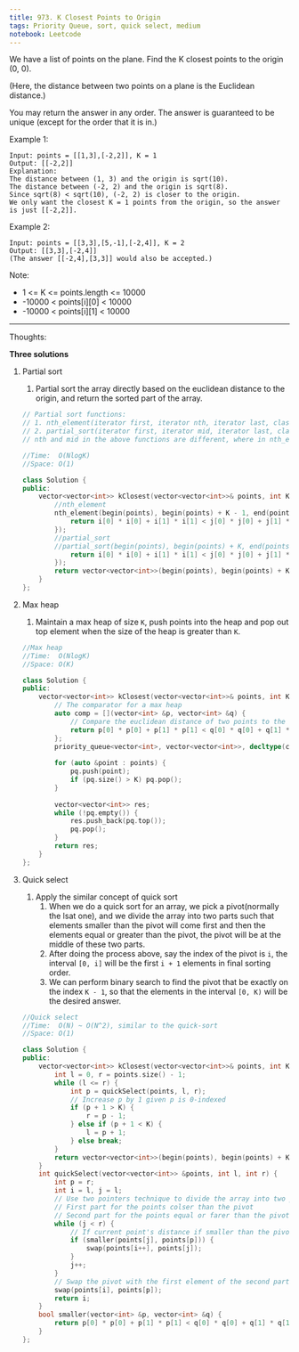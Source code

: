 ```yaml
---
title: 973. K Closest Points to Origin
tags: Priority Queue, sort, quick select, medium
notebook: Leetcode
---
```


We have a list of points on the plane.  Find the K closest points to the origin (0, 0).

(Here, the distance between two points on a plane is the Euclidean distance.)

You may return the answer in any order.  The answer is guaranteed to be unique (except for the order that it is in.)

Example 1:
```
Input: points = [[1,3],[-2,2]], K = 1
Output: [[-2,2]]
Explanation: 
The distance between (1, 3) and the origin is sqrt(10).
The distance between (-2, 2) and the origin is sqrt(8).
Since sqrt(8) < sqrt(10), (-2, 2) is closer to the origin.
We only want the closest K = 1 points from the origin, so the answer is just [[-2,2]].
```
Example 2:
```
Input: points = [[3,3],[5,-1],[-2,4]], K = 2
Output: [[3,3],[-2,4]]
(The answer [[-2,4],[3,3]] would also be accepted.)
``` 

Note:

- 1 <= K <= points.length <= 10000
- -10000 < points[i][0] < 10000
- -10000 < points[i][1] < 10000
----------
Thoughts:

**Three solutions**
1. Partial sort
   1. Partial sort the array directly based on the euclidean distance to the origin, and return the sorted part of the array.
    ```c++
    // Partial sort functions:
    // 1. nth_element(iterator first, iterator nth, iterator last, class comparator)
    // 2. partial_sort(iterator first, iterator mid, iterator last, class comparator)
    // nth and mid in the above functions are different, where in nth_element(), it'll sort [first, nth], in partial_sort(), it'll sort [first, mid)

    //Time:  O(NlogK)
    //Space: O(1)

    class Solution {
    public:
        vector<vector<int>> kClosest(vector<vector<int>>& points, int K) {
            //nth_element
            nth_element(begin(points), begin(points) + K - 1, end(points), [] (vector<int> &i, vector<int> &j) {
                return i[0] * i[0] + i[1] * i[1] < j[0] * j[0] + j[1] * j[1];
            });
            //partial_sort
            //partial_sort(begin(points), begin(points) + K, end(points), [] (vector<int> &i, vector<int> &j) {
                return i[0] * i[0] + i[1] * i[1] < j[0] * j[0] + j[1] * j[1];
            });
            return vector<vector<int>>(begin(points), begin(points) + K);
        }
    };
    ```
2. Max heap
   1. Maintain a max heap of size `K`, push points into the heap and pop out top element when the size of the heap is greater than `K`.
    ```c++
    //Max heap
    //Time:  O(NlogK)
    //Space: O(K)

    class Solution {
    public:
        vector<vector<int>> kClosest(vector<vector<int>>& points, int K) {
            // The comparator for a max heap
            auto comp = [](vector<int> &p, vector<int> &q) {  
                // Compare the euclidean distance of two points to the origin
                return p[0] * p[0] + p[1] * p[1] < q[0] * q[0] + q[1] * q[1];
            };
            priority_queue<vector<int>, vector<vector<int>>, decltype(comp)> pq(comp);
            
            for (auto &point : points) {
                pq.push(point);
                if (pq.size() > K) pq.pop();
            }
            
            vector<vector<int>> res;
            while (!pq.empty()) {
                res.push_back(pq.top());
                pq.pop();
            }
            return res;
        }
    };
    ```

3. Quick select
   1. Apply the similar concept of quick sort
      1. When we do a quick sort for an array, we pick a pivot(normally the lsat one), and we divide the array into two parts such that elements smaller than the pivot will come first and then the elements equal or greater than the pivot, the pivot will be at the middle of these two parts. 
      2. After doing the process above, say the index of the pivot is `i`, the interval `[0, i]` will be the first `i + 1` elements in final sorting order.
      3. We can perform binary search to find the pivot that be exactly on the index `K - 1`, so that the elements in the interval `[0, K)` will be the desired answer.
    ```c++
    //Quick select
    //Time:  O(N) ~ O(N^2), similar to the quick-sort
    //Space: O(1)

    class Solution {
    public:
        vector<vector<int>> kClosest(vector<vector<int>>& points, int K) {
            int l = 0, r = points.size() - 1;
            while (l <= r) {
                int p = quickSelect(points, l, r);
                // Increase p by 1 given p is 0-indexed
                if (p + 1 > K) {
                    r = p - 1;
                } else if (p + 1 < K) {
                    l = p + 1;
                } else break;
            }
            return vector<vector<int>>(begin(points), begin(points) + K);
        }
        int quickSelect(vector<vector<int>> &points, int l, int r) {
            int p = r;
            int i = l, j = l;
            // Use two pointers technique to divide the array into two part
            // First part for the points colser than the pivot
            // Second part for the points equal or farer than the pivot
            while (j < r) {
                // If current point's distance if smaller than the pivot's distance 
                if (smaller(points[j], points[p])) {
                    swap(points[i++], points[j]);
                }
                j++;
            }
            // Swap the pivot with the first element of the second part
            swap(points[i], points[p]);
            return i;
        }
        bool smaller(vector<int> &p, vector<int> &q) {
            return p[0] * p[0] + p[1] * p[1] < q[0] * q[0] + q[1] * q[1];
        }
    };
    ```